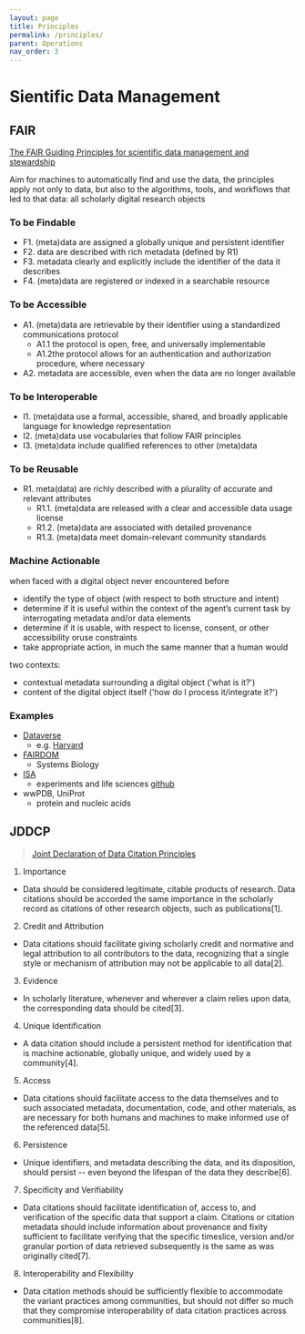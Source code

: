```yaml
---
layout: page
title: Principles
permalink: /principles/
parent: Operations
nav_order: 3
---
```

# Sientific Data Management

## FAIR

[The FAIR Guiding Principles for scientific data management and stewardship](https://www.nature.com/articles/sdata201618.pdf)

Aim for machines to automatically find and use the data,  the principles apply not only to data, but also to the algorithms, tools, and workflows that led to that data: all scholarly digital research objects

### To be Findable
- F1. (meta)data are assigned a globally unique and persistent identifier
- F2. data are described with rich metadata (defined by R1)
- F3. metadata clearly and explicitly include the identifier of the data it describes
- F4. (meta)data are registered or indexed in a searchable resource

### To be Accessible
- A1. (meta)data are retrievable by their identifier using a standardized communications protocol
  - A1.1 the protocol is open, free, and universally implementable
  - A1.2the protocol allows for an authentication and authorization procedure, where necessary
- A2. metadata are accessible, even when the data are no longer available

### To be Interoperable
- I1. (meta)data use a formal, accessible, shared, and broadly applicable language for knowledge representation
- I2. (meta)data use vocabularies that follow FAIR principles
- I3. (meta)data include qualified references to other (meta)data

### To be Reusable
- R1. meta(data) are richly described with a plurality of accurate and relevant attributes
  - R1.1. (meta)data are released with a clear and accessible data usage license
  - R1.2. (meta)data are associated with detailed provenance
  - R1.3. (meta)data meet domain-relevant community standards


### Machine Actionable

when faced with a digital object never encountered before
- identify the type of object (with respect to both structure and intent)
- determine if it is useful within the context of the agent’s current task by interrogating metadata and/or data elements
- determine if it is usable, with respect to license, consent, or other accessibility oruse constraints
- take appropriate action, in much the same manner that a human would

two contexts:
- contextual metadata surrounding a digital object ('what is it?')
- content of the digital object itself ('how do I process it/integrate it?')


### Examples 

- [Dataverse](https://dataverse.org/)
  - e.g. [Harvard](https://dataverse.harvard.edu/)
- [FAIRDOM](https://fair-dom.org/about-fairdom/)
  - Systems  Biology
- [ISA](https://isa-tools.org/)
  - experiments and life sciences [github](https://github.com/ISA-tools)
- wwPDB, UniProt
  - protein and nucleic acids


## JDDCP

> [Joint Declaration of Data Citation Principles](https://www.force11.org/datacitationprinciples)

1. Importance
  - Data should be considered legitimate, citable products of research. Data citations should be accorded the same importance in the scholarly record as citations of other research objects, such as publications[1].
2. Credit and Attribution
  - Data citations should facilitate giving scholarly credit and normative and legal attribution to all contributors to the data, recognizing that a single style or mechanism of attribution may not be applicable to all data[2].
3. Evidence
  - In scholarly literature, whenever and wherever a claim relies upon data, the corresponding data should be cited[3].
4. Unique Identification
  - A data citation should include a persistent method for identification that is machine actionable, globally unique, and widely used by a community[4].
5. Access
  - Data citations should facilitate access to the data themselves and to such associated metadata, documentation, code, and other materials, as are necessary for both humans and machines to make informed use of the referenced data[5].
6. Persistence
  - Unique identifiers, and metadata describing the data, and its disposition, should persist -- even beyond the lifespan of the data they describe[6].
7. Specificity and Verifiability
  - Data citations should facilitate identification of, access to, and verification of the specific data that support a claim. Citations or citation metadata should include information about provenance and fixity sufficient to facilitate verifying that the specific timeslice, version and/or granular portion of data retrieved subsequently is the same as was originally cited[7].
8. Interoperability and Flexibility
  - Data citation methods should be sufficiently flexible to accommodate the variant practices among communities, but should not differ so much that they compromise interoperability of data citation practices across communities[8].

